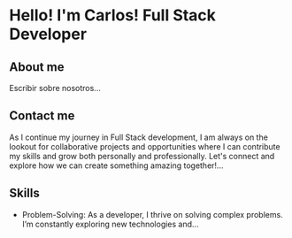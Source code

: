 # Hello! I'm Carlos! Full Stack Developer

## About me 
Escribir sobre nosotros...

## Contact me
As I continue my journey in Full Stack development, I am always on the lookout for collaborative projects and opportunities where I can contribute my skills and grow both personally and professionally. Let's connect and explore how we can create something amazing together!...

## Skills
- Problem-Solving: As a developer, I thrive on solving complex problems. I’m constantly exploring new technologies and...
